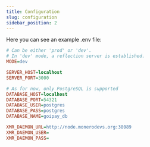 ```yaml
---
title: Configuration
slug: configuration
sidebar_position: 2
---
```


Here you can see an example .env file:
```ini title=".env.example"
# Can be either 'prod' or 'dev'.
# In 'dev' mode, a reflection server is established.
MODE=dev

SERVER_HOST=localhost
SERVER_PORT=3000

# As for now, only PostgreSQL is supported
DATABASE_HOST=localhost
DATABASE_PORT=54321
DATABASE_USER=postgres
DATABASE_PASS=postgres
DATABASE_NAME=goipay_db

XMR_DAEMON_URL=http://node.monerodevs.org:38089
XMR_DAEMON_USER=
XMR_DAEMON_PASS=
```